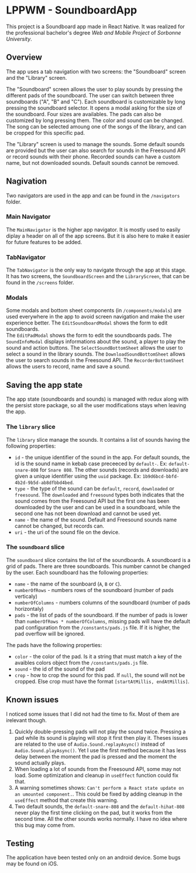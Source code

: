 # LPPWM - SoundboardApp
This project is a Soundboard app made in React Native. It was realized for the professional bachelor's degree *Web and Mobile Project* of *Sorbonne University*.

## Overview
The app uses a tab navigation with two screens: the "Soundboard" screen and the "Library" screen.

The "Soundboard" screen allows the user to play sounds by pressing the different pads of the soundboard.
The user can switch between three soundboards ("A", "B" and "C").
Each soundboard is customizable by long pressing the soundboard selector. It opens a modal asking for the size of the soundboard. Four sizes are availables.
The pads can also be customized by long pressing them. The color and sound can be changed. The song can be selected amoung one of the songs of the library, and can be cropped for this specific pad.

The "Library" screen is used to manage the sounds. Some default sounds are provided but the user can also search for sounds in the Freesound API or record sounds with their phone. Recorded sounds can have a custom name, but not downloaded sounds. Default sounds cannot be removed.

## Nagivation
Two navigators are used in the app and can be found in the `/navigators` folder.

### Main Navigator
The `MainNavigator` is the higher app navigator.
It is mostly used to easily diplay a header on all of the app screens.
But it is also here to make it easier for future features to be added.

### TabNavigator
The `TabNavigator` is the only way to navigate through the app at this stage.
It has two screens, the `SoundboardScreen` and the `LibraryScreen`, that can be found in the `/screens` folder.

### Modals
Some modals and bottom sheet components (in `/components/modals`) are used everywhere in the app to avoid screen navigation and make the user experience better.
The `EditSoundboardModal` shows the form to edit soundboards.  
The `EditPadModal` shows the form to edit the soundboards pads.
The `SoundInfoModal` displays informations about the sound, a player to play the sound and action buttons.
The `SelectSoundBottomSheet` allows the user to select a sound in the library sounds.
The `DownloadSoundBottomSheet` allows the user to search sounds in the Freesound API.
The `RecorderBottomSheet` allows the users to record, name and save a sound.

## Saving the app state
The app state (soundboards and sounds) is managed with redux along with the persist store package, so all the user modifications stays when leaving the app.

### The `library` slice
The `library` slice manage the sounds. It contains a list of sounds having the following properties:
* `id` - the unique identifier of the sound in the app. For default sounds, the id is the sound name in kebab case preceeced by `default-`. Ex: `default-snare-808` for `Snare 808`. The other sounds (records and downloads) are given a unique identifier using the `uuid` package. Ex: `1b9d6bcd-bbfd-4b2d-9b5d-ab8dfbbd4bed`.
* `type` - the type of the sound can be `default`, `record`, `downloaded` or `freesound`. The `downloaded` and `freesound` types both indicates that the sound comes from the Freesound API but the first one has been downloaded by the user and can be used in a soundboard, while the second one has not been download and cannot be used yet.
* `name` - the name of the sound. Default and Freesound sounds name cannot be changed, but records can.
* `uri` - the uri of the sound file on the device.

### The `soundboard` slice
The `soundboard` slice contains the list of the soundboards. A soundboard is a grid of pads.
There are three soundboards. This number cannot be changed by the user.
Each soundboard has the following properties:
* `name` - the name of the sounboard (`A`, `B` or `C`).
* `numberOfRows` - numbers rows of the soundboard (number of pads verticaly)
* `numberOfColumns` - numbers columns of the soundboard (number of pads horizontaly)
* `pads` - the list of pads of the soundboard. If the number of pads is lower than `numberOfRows * numberOfColumns`, missing pads will have the default pad configuration from the `/constants/pads.js` file. If it is higher, the pad overflow will be ignored.

The pads have the following properties:
* `color` - the color of the pad. Is it a string that must match a key of the avaibles colors object from the `/constants/pads.js` file.
* `sound` - the id of the sound of the pad
* `crop` - how to crop the sound for this pad. If `null`, the sound will not be cropped. Else crop must have the format `[startAtMillis, endAtMillis]`.

## Known issues
I noticed some issues that I did not had the time to fix. Most of them are irelevant though.
1. Quickly double-pressing pads will not play the sound twice. Pressing a pad while its sound is playing will stop it first then play it. Theses issues are related to the use of `Audio.Sound.replayAsync()` instead of `Audio.Sound.playAsync()`. Yet I use the first method because it has less delay between the moment the pad is pressed and the moment the sound actually plays.
2. When loading a lot of sounds from the Freesound API, some may not load. Some optimization and cleanup in `useEffect` function could fix that.
3. A warning sometimes shows: `Can't perform a React state update on an umounted component.`. This could be fixed by adding cleanup in the `useEffect` method that create this warning.
4. Two default sounds, the `default-snare-808` and the `default-hihat-808` never play the first time clicking on the pad, but it works from the second time. All the other sounds works normally. I have no idea where this bug may come from.

## Testing
The application have been tested only on an android device. Some bugs may be found on iOS.